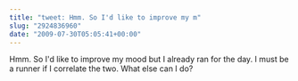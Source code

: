 ```yaml
---
title: "tweet: Hmm. So I'd like to improve my m"
slug: "2924836960"
date: "2009-07-30T05:05:41+00:00"
---
```

Hmm. So I'd like to improve my mood but I already ran for the day. I must be a runner if I correlate the two. What else can I do?